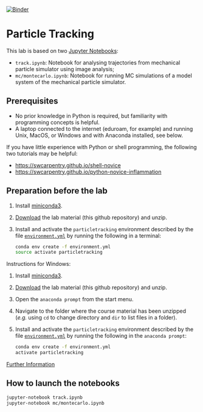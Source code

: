 [![Binder](https://mybinder.org/badge_logo.svg)](https://mybinder.org/v2/gh/mlund/particletracking/HEAD)

# Particle Tracking

This lab is based on two [Jupyter Notebooks](http://jupyter.org):
- `track.ipynb`: Notebook for analysing trajectories from mechanical particle simulator using image analysis;
- `mc/montecarlo.ipynb`: Notebook for running MC simulations of a model system of the mechanical particle simulator.

## Prerequisites

- No prior knowledge in Python is required, but familiarity with programming concepts is helpful.
- A laptop connected to the internet (eduroam, for example) and running Unix, MacOS, or Windows and with Anaconda installed, see below.

If you have little experience with Python or shell programming, the following two tutorials may be helpful:

- https://swcarpentry.github.io/shell-novice
- https://swcarpentry.github.io/python-novice-inflammation

## Preparation before the lab

1. Install [miniconda3](https://conda.io/miniconda.html).
2. [Download](https://github.com/mlund/particletracking/archive/master.zip) the lab material
   (this github repository) and unzip.
3. Install and activate the `particletracking` environment described by the file [`environment.yml`](/environment.yml)
   by running the following in a terminal:

   ```bash
   conda env create -f environment.yml
   source activate particletracking
   ```
Instructions for Windows: 
1. Install [miniconda3](https://conda.io/miniconda.html).
2. [Download](https://github.com/mlund/particletracking/archive/master.zip) the lab material (this github repository)
   and unzip.
3. Open the `anaconda prompt` from the start menu.
4. Navigate to the folder where the course material has been unzipped (_e.g._ using `cd` to change directory
   and `dir` to list files in a folder).
5. Install and activate the `particletracking` environment described by the file [`environment.yml`](/environment.yml)
   by running the following in the `anaconda prompt`:

   ```bash
   conda env create -f environment.yml
   activate particletracking
   ```
[Further Information](https://conda.io/docs/user-guide/tasks/manage-environments.html#creating-an-environment-from-an-environment-yml-file)

## How to launch the notebooks

~~~ bash
jupyter-notebook track.ipynb
jupyter-notebook mc/montecarlo.ipynb
~~~
